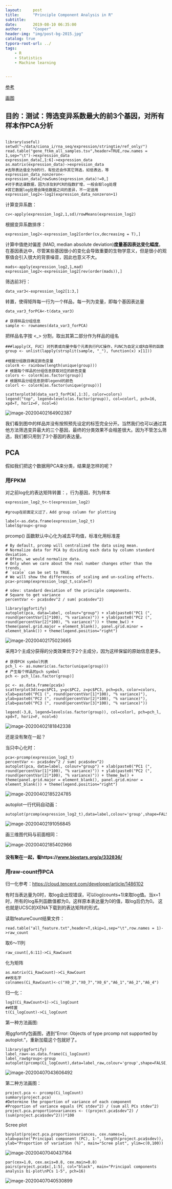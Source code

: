 ```yaml
---
layout:     post
title:      "Principle Component Analysis in R"
subtitle:   
date:       2019-08-10 06:35:00
author:     "Cooper"
header-img: "img/post-bg-2015.jpg"
catalog: true
typora-root-url: ../
tags:
    - R
    - Statistics
    - Machine learning
    

---
```






[参考](https://www.plob.org/article/11869.html)



[画图](https://cran.r-project.org/web/packages/ggfortify/vignettes/plot_pca.html)

## 目的：测试：筛选变异系数最大的前3个基因，对所有样本作PCA分析

```

library(useful)
setwd("~/data/ciona_i/rna_seq/expression/stringtie/ref_only/")
read.table("gene_ftkm_all_samples.tsv",header=TRUE,row.names = 1,sep="\t")->expression_data
expression_data[,1:6]->expression_data
as.matrix(expression_data)->expression_data
#去除表达值全为0的行，有些还会作其它筛选，如低表达，等
expression_data_nonzeron<-expression_data[rowSums(expression_data)!=0,]
#对于表达谱数据，因为涉及到PCR的指数扩增，一般会取log处理
#其它数据log处理会降低数据之间的差异，不一定适用
expression_log2<-log2(expression_data_nonzeron+1)

```

计算变异系数：

```
cv<-apply(expression_log2,1,sd)/rowMeans(expression_log2)
```

根据变异系数排序：

```
expression_log2<-expression_log2[order(cv,decreasing = T),]
```

计算中值绝对偏差 (MAD, median absolute deviation)**度量基因表达变化幅度**。在基因表达中，尽管某些基因很小的变化会导致重要的生物学意义，但是很小的观察值会引入很大的背景噪音，因此也意义不大。

```
mads<-apply(expression_log2,1,mad)
expression_log2<-expression_log2[rev(order(mads)),]
```

筛选前3行：

```
data_var3<-expression_log2[1:3,]
```

转置，使得矩阵每一行为一个样品，每一列为变量，即每个基因表达量

```
data_var3_forPCA<-t(data_var3)
```



```
# 获得样品分组信息
sample <- rownames(data_var3_forPCA)
```

把样品名字按 <_> 分割，取出其第二部分作为样品的组名



```
###lapply(X, FUC) 对列表或向量中每个元素执行FUC操作，FUNC为自定义或R自带的函数
group <- unlist(lapply(strsplit(sample, "_"), function(x) x[1]))
```



```
#根据分组数目确定颜色变量
colorA <- rainbow(length(unique(group)))
# 根据每个样品的分组信息获取对应的颜色变量
colors <- colorA[as.factor(group)]
# 根据样品分组信息获得legend的颜色
colorl <- colorA[as.factor(unique(group))]

scatterplot3d(data_var3_forPCA[,1:3], color=colors)
legend("top", legend=levels(as.factor(group)), col=colorl, pch=16, xpd=T, horiz=F, ncol=6)
```

![image-20200402164902387](/img/md-post/image-20200402164902387.png)

我们看到图中的样品并没有按照预先设定的标签完全分开。当然我们也可以通过其他方法筛选变异最大的三个基因，最终的分类效果不会相差很大。因为不管怎么筛选，我们都只用到了3个基因的表达量。

## PCA



假如我们把这个数据用PCA来分类，结果是怎样的呢？

### 用FPKM

对之前log化的表达矩阵转置：，行为基因，列为样本

```
expression_log2_t<-t(expression_log2)
```



```
#group在前面定义过了，Add group column for plotting

label<-as.data.frame(expression_log2_t)
label$group<-group
```

prcomp() 函数默认中心化为减去平均值，标准化用标准差

```
# By default, prcomp will centralized the data using mean.
# Normalize data for PCA by dividing each data by column standard deviation.
# Often, we would normalize data.
# Only when we care about the real number changes other than the trends,
# `scale` can be set to TRUE. 
# We will show the differences of scaling and un-scaling effects.
pca<-prcomp(expression_log2_t,scale=T)
```



```
# sdev: standard deviation of the principle components.
# Square to get variance
percentVar <- pca$sdev^2 / sum( pca$sdev^2)
```



```
library(ggfortify)
autoplot(pca, data=label, colour="group") + xlab(paste0("PC1 (", round(percentVar[1]*100), "% variance)")) + ylab(paste0("PC2 (", round(percentVar[2]*100), "% variance)")) + theme_bw() + theme(panel.grid.major = element_blank(), panel.grid.minor = element_blank()) + theme(legend.position="right")
```

![image-20200402175023665](/img/md-post/image-20200402175023665.png)



采用3个主成分获得的分类效果优于2个主成分，因为这样保留的原始信息更多。

```
# 获得PCH symbol列表
pch_l <- as.numeric(as.factor(unique(group)))
# 产生每个样品的pch symbol
pch <- pch_l[as.factor(group)]

pc <- as.data.frame(pca$x)
scatterplot3d(x=pc$PC1, y=pc$PC2, z=pc$PC3, pch=pch, color=colors, xlab=paste0("PC1 (", round(percentVar[1]*100), "% variance)"), ylab=paste0("PC2 (", round(percentVar[2]*100), "% variance)"), zlab=paste0("PC3 (", round(percentVar[3]*100), "% variance)"))

legend(-3,8, legend=levels(as.factor(group)), col=colorl, pch=pch_l, xpd=T, horiz=F, ncol=6)
```

![image-20200402181842338](/img/md-post/image-20200402181842338.png)

还是没有聚在一起？

当只中心化时：

```
pca<-prcomp(expression_log2_t)
percentVar <- pca$sdev^2 / sum( pca$sdev^2)
autoplot(pca, data=label, colour="group") + xlab(paste0("PC1 (", round(percentVar[1]*100), "% variance)")) + ylab(paste0("PC2 (", round(percentVar[2]*100), "% variance)")) + theme_bw() + theme(panel.grid.major = element_blank(), panel.grid.minor = element_blank()) + theme(legend.position="right")
```

![image-20200402185224785](/img/md-post/image-20200402185224785.png)

autoplot一行代码自动画：

```
autoplot(prcomp(expression_log2_t),data=label,colour='group',shape=FALSE,label.size=3)
```

![image-20200402191056845](/img/md-post/image-20200402191056845.png)



画三维图代码与前面相同：

![image-20200402185402966](/img/md-post/image-20200402185402966.png)



#### 没有聚在一起，看https://www.biostars.org/p/332836/





### 用raw-count作PCA

归一化参考：https://cloud.tencent.com/developer/article/1486102

 有时当表达量为0时，取log会出现错误，可以log(counts+1)来取log值。当x=1时，所有的log系列函数值都为0。这样原本表达量为0的值，取log后仍为0。 这也就是UCSC的XENA下载到的表达矩阵的形式。



读取featureCount结果文件：

```
read.table("all_feature.txt",header=T,skip=1,sep="\t",row.names = 1)->raw_count
```

取6～11列

```
raw_count[,6:11]->Ci_RawCount
```

化为矩阵

```
as.matrix(Ci_RawCount)->Ci_RawCount
##改名字
colnames(Ci_RawCount)<-c("X0_2","X0_7","X0_6","A6_1","A6_2","A6_4")
```

归一化：

```
log2(Ci_RawCount+1)->Ci_logCount
##转置
t(Ci_logCount)->Ci_logCount
```



第一种方法画图:

用ggfortify包画图，遇到“Error: Objects of type prcomp not supported by autoplot.”，重新加载这个包就好了。

```
library(ggfortify)
label_raw<-as.data.frame(Ci_logCount)
label_raw$group<-group
autoplot(prcomp(Ci_logCount),data=label_raw,colour='group',shape=FALSE,label.size=3)
```

![image-20200407043606492](/img/md-post/image-20200407043606492.png)

第二种方法画图：

```
project.pca <- prcomp(Ci_logCount)
summary(project.pca)
#Determine the proportion of variance of each component
#Proportion of variance equals (PC stdev^2) / (sum all PCs stdev^2)
project.pca.proportionvariances <- ((project.pca$sdev^2) / (sum(project.pca$sdev^2)))*100
```

Scree plot

```
barplot(project.pca.proportionvariances, cex.names=1, xlab=paste("Principal component (PC), 1-", length(project.pca$sdev)), ylab="Proportion of variation (%)", main="Scree plot", ylim=c(0,100))
```

![image-20200407040437164](/img/md-post/image-20200407040437164.png)



```
par(cex=1.0, cex.axis=0.8, cex.main=0.8)
pairs(project.pca$x[,1:5], col="black", main="Principal components analysis bi-plot\nPCs 1-5", pch=16)
```

![image-20200407040530899](/img/md-post/image-20200407040530899.png)